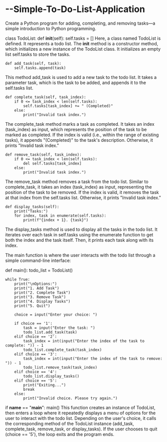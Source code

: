 # --Simple-To-Do-List-Application
Create a Python program for adding, completing, and removing tasks—a simple introduction to Python programming.

class TodoList:
    def __init__(self):
        self.tasks = []
Here, a class named TodoList is defined. It represents a todo list. The __init__ method is a constructor method, which initializes a new instance of the TodoList class. It initializes an empty list self.tasks to store the tasks.

    def add_task(self, task):
        self.tasks.append(task)
This method add_task is used to add a new task to the todo list. It takes a parameter task, which is the task to be added, and appends it to the self.tasks list.

    def complete_task(self, task_index):
        if 0 <= task_index < len(self.tasks):
            self.tasks[task_index] += " (Completed)"
        else:
            print("Invalid task index.")
The complete_task method marks a task as completed. It takes an index (task_index) as input, which represents the position of the task to be marked as completed. If the index is valid (i.e., within the range of existing tasks), it appends "(Completed)" to the task's description. Otherwise, it prints "Invalid task index."

    def remove_task(self, task_index):
        if 0 <= task_index < len(self.tasks):
            del self.tasks[task_index]
        else:
            print("Invalid task index.")
The remove_task method removes a task from the todo list. Similar to complete_task, it takes an index (task_index) as input, representing the position of the task to be removed. If the index is valid, it removes the task at that index from the self.tasks list. Otherwise, it prints "Invalid task index."

    def display_tasks(self):
        print("Tasks:")
        for index, task in enumerate(self.tasks):
            print(f"{index + 1}. {task}")
The display_tasks method is used to display all the tasks in the todo list. It iterates over each task in self.tasks using the enumerate function to get both the index and the task itself. Then, it prints each task along with its index.

The main function is where the user interacts with the todo list through a simple command-line interface:

def main():
    todo_list = TodoList()

    while True:
        print("\nOptions:")
        print("1. Add Task")
        print("2. Complete Task")
        print("3. Remove Task")
        print("4. Display Tasks")
        print("5. Quit")

        choice = input("Enter your choice: ")

        if choice == '1':
            task = input("Enter the task: ")
            todo_list.add_task(task)
        elif choice == '2':
            task_index = int(input("Enter the index of the task to complete: ")) - 1
            todo_list.complete_task(task_index)
        elif choice == '3':
            task_index = int(input("Enter the index of the task to remove: ")) - 1
            todo_list.remove_task(task_index)
        elif choice == '4':
            todo_list.display_tasks()
        elif choice == '5':
            print("Exiting...")
            break
        else:
            print("Invalid choice. Please try again.")

if __name__ == "__main__":
    main()
This function creates an instance of TodoList, then enters a loop where it repeatedly displays a menu of options for the user to interact with the todo list. Depending on the user's choice, it calls the corresponding method of the TodoList instance (add_task, complete_task, remove_task, or display_tasks). If the user chooses to quit (choice == '5'), the loop exits and the program ends.
